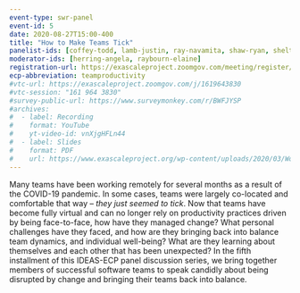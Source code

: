 ```yaml
---
event-type: swr-panel
event-id: 5
date: 2020-08-27T15:00-400
title: "How to Make Teams Tick"
panelist-ids: [coffey-todd, lamb-justin, ray-navamita, shaw-ryan, shelton-tyler, shevitz-daniel, thorson-salome]
moderator-ids: [herring-angela, raybourn-elaine]
registration-url: https://exascaleproject.zoomgov.com/meeting/register/vJIsdOmpqzgoHa33SfpQHh2HUPfvDpMYCGk
ecp-abbreviation: teamproductivity
#vtc-url: https://exascaleproject.zoomgov.com/j/1619643830
#vtc-session: "161 964 3830"
#survey-public-url: https://www.surveymonkey.com/r/BWFJYSP
#archives:
#  - label: Recording
#    format: YouTube
#    yt-video-id: vnXjgHFLn44
#  - label: Slides
#    format: PDF
#    url: https://www.exascaleproject.org/wp-content/uploads/2020/03/WorkingRemotelyPanel-Virtual_Onboarding_FINAL2-Read-Only.pdf
---
```

Many teams have been working remotely for several months as a result of the COVID-19 pandemic. In some cases, teams were largely co-located and comfortable that way – *they just seemed to tick*. Now that teams have become fully virtual and can no longer rely on productivity practices driven by being face-to-face, how have they managed change? What personal challenges have they faced, and how are they bringing back into balance team dynamics, and individual well-being? What are they learning about themselves and each other that has been unexpected? In the fifth installment of this IDEAS-ECP panel discussion series, we bring together members of successful software teams to speak candidly about being disrupted by change and bringing their teams back into balance.

